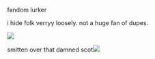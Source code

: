 fandom lurker

i hide folk verryy loosely. not a huge fan of dupes.

![](https://files.catbox.moe/wa9kge.png)

smitten over that damned scot![](https://gifcity.carrd.co/assets/images/gallery88/2b9afe77.gif?v=b2f08ae6)
